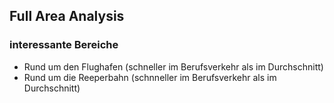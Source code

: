 ## Full Area Analysis

### interessante Bereiche

- Rund um den Flughafen (schneller im Berufsverkehr als im Durchschnitt)
- Rund um die Reeperbahn (schnneller im Berufsverkehr als im Durchschnitt)
